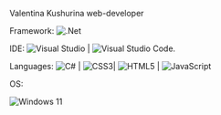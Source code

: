 


Valentina Kushurina 
web-developer

Framework: 
![.Net](https://img.shields.io/badge/.NET-5C2D91?style=for-the-badge&logo=.net&logoColor=white)

IDE:
![Visual Studio](https://img.shields.io/badge/Visual%20Studio-5C2D91.svg?style=for-the-badge&logo=visual-studio&logoColor=white) |
![Visual Studio Code](https://img.shields.io/badge/Visual%20Studio%20Code-0078d7.svg?style=for-the-badge&logo=visual-studio-code&logoColor=white).

Languages:
![C#](https://img.shields.io/badge/c%23-%23239120.svg?style=for-the-badge&logo=c-sharp&logoColor=white) | 
![CSS3](https://img.shields.io/badge/css3-%231572B6.svg?style=for-the-badge&logo=css3&logoColor=white)| 
![HTML5](https://img.shields.io/badge/html5-%23E34F26.svg?style=for-the-badge&logo=html5&logoColor=white) | 
![JavaScript](https://img.shields.io/badge/javascript-%23323330.svg?style=for-the-badge&logo=javascript&logoColor=%23F7DF1E)

OS: 

![Windows 11](https://img.shields.io/badge/Windows%2011-%230079d5.svg?style=for-the-badge&logo=Windows%2011&logoColor=white)







<!---
Honey1322/Honey1322 is a ✨ special ✨ repository because its `README.md` (this file) appears on your GitHub profile.
You can click the Preview link to take a look at your changes.
--->
